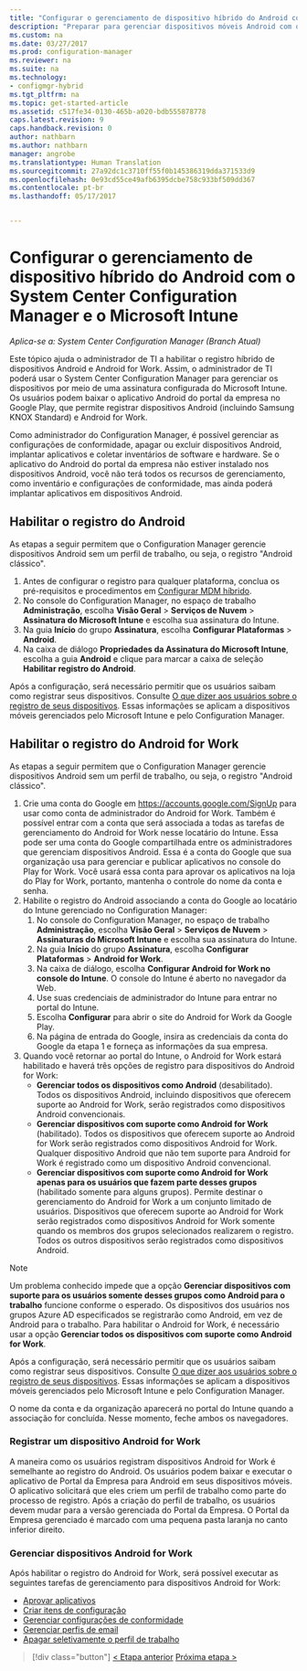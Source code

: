 ```yaml
---
title: "Configurar o gerenciamento de dispositivo híbrido do Android com o System Center Configuration Manager e o Microsoft Intune | Microsoft Docs"
description: "Preparar para gerenciar dispositivos móveis Android com o Configuration Manager e o Intune."
ms.custom: na
ms.date: 03/27/2017
ms.prod: configuration-manager
ms.reviewer: na
ms.suite: na
ms.technology:
- configmgr-hybrid
ms.tgt_pltfrm: na
ms.topic: get-started-article
ms.assetid: c517fe34-0130-465b-a020-bdb555878778
caps.latest.revision: 9
caps.handback.revision: 0
author: nathbarn
ms.author: nathbarn
manager: angrobe
ms.translationtype: Human Translation
ms.sourcegitcommit: 27a92dc1c3710ff55f0b145386319dda371533d9
ms.openlocfilehash: 0e93cd55ce49afb6395dcbe758c933bf509dd367
ms.contentlocale: pt-br
ms.lasthandoff: 05/17/2017


---
```

# <a name="set-up-android-hybrid-device-management-with-system-center-configuration-manager-and-microsoft-intune"></a>Configurar o gerenciamento de dispositivo híbrido do Android com o System Center Configuration Manager e o Microsoft Intune

*Aplica-se a: System Center Configuration Manager (Branch Atual)*

Este tópico ajuda o administrador de TI a habilitar o registro híbrido de dispositivos Android e Android for Work. Assim, o administrador de TI poderá usar o System Center Configuration Manager para gerenciar os dispositivos por meio de uma assinatura configurada do Microsoft Intune. Os usuários podem baixar o aplicativo Android do portal da empresa no Google Play, que permite registrar dispositivos Android (incluindo Samsung KNOX Standard) e Android for Work. 

Como administrador do Configuration Manager, é possível gerenciar as configurações de conformidade, apagar ou excluir dispositivos Android, implantar aplicativos e coletar inventários de software e hardware. Se o aplicativo do Android do portal da empresa não estiver instalado nos dispositivos Android, você não terá todos os recursos de gerenciamento, como inventário e configurações de conformidade, mas ainda poderá implantar aplicativos em dispositivos Android.  

## <a name="enable-android-enrollment"></a>Habilitar o registro do Android  
As etapas a seguir permitem que o Configuration Manager gerencie dispositivos Android sem um perfil de trabalho, ou seja, o registro "Android clássico".

1. Antes de configurar o registro para qualquer plataforma, conclua os pré-requisitos e procedimentos em [Configurar MDM híbrido](setup-hybrid-mdm.md).  
2. No console do Configuration Manager, no espaço de trabalho **Administração**, escolha **Visão Geral** > **Serviços de Nuvem** > **Assinatura do Microsoft Intune** e escolha sua assinatura do Intune.  
3. Na guia **Início** do grupo **Assinatura**, escolha **Configurar Plataformas** > **Android**.  
4. Na caixa de diálogo **Propriedades da Assinatura do Microsoft Intune**, escolha a guia **Android** e clique para marcar a caixa de seleção **Habilitar registro do Android**.  

 Após a configuração, será necessário permitir que os usuários saibam como registrar seus dispositivos. Consulte [O que dizer aos usuários sobre o registro de seus dispositivos](https://docs.microsoft.com/intune/deploy-use/what-to-tell-your-end-users-about-using-microsoft-intune). Essas informações se aplicam a dispositivos móveis gerenciados pelo Microsoft Intune e pelo Configuration Manager.

## <a name="enable-android-for-work-enrollment"></a>Habilitar o registro do Android for Work
As etapas a seguir permitem que o Configuration Manager gerencie dispositivos Android sem um perfil de trabalho, ou seja, o registro "Android clássico".

1. Crie uma conta do Google em https://accounts.google.com/SignUp para usar como conta de administrador do Android for Work. Também é possível entrar com a conta que será associada a todas as tarefas de gerenciamento do Android for Work nesse locatário do Intune. Essa pode ser uma conta do Google compartilhada entre os administradores que gerenciam dispositivos Android. Essa é a conta do Google que sua organização usa para gerenciar e publicar aplicativos no console do Play for Work. Você usará essa conta para aprovar os aplicativos na loja do Play for Work, portanto, mantenha o controle do nome da conta e senha.
2. Habilite o registro do Android associando a conta do Google ao locatário do Intune gerenciado no Configuration Manager:
   1. No console do Configuration Manager, no espaço de trabalho **Administração**, escolha **Visão Geral** > **Serviços de Nuvem** > **Assinaturas do Microsoft Intune** e escolha sua assinatura do Intune.
   2. Na guia **Início** do grupo **Assinatura**, escolha **Configurar Plataformas** > **Android for Work**.
   3. Na caixa de diálogo, escolha **Configurar Android for Work no console do Intune**. O console do Intune é aberto no navegador da Web.
   4. Use suas credenciais de administrador do Intune para entrar no portal do Intune.
   5. Escolha **Configurar** para abrir o site do Android for Work da Google Play.
   6. Na página de entrada do Google, insira as credenciais da conta do Google da etapa 1 e forneça as informações da sua empresa.
3. Quando você retornar ao portal do Intune, o Android for Work estará habilitado e haverá três opções de registro para dispositivos do Android for Work:
   - **Gerenciar todos os dispositivos como Android** (desabilitado). Todos os dispositivos Android, incluindo dispositivos que oferecem suporte ao Android for Work, serão registrados como dispositivos Android convencionais.
   - **Gerenciar dispositivos com suporte como Android for Work** (habilitado). Todos os dispositivos que oferecem suporte ao Android for Work serão registrados como dispositivos Android for Work. Qualquer dispositivo Android que não tem suporte para Android for Work é registrado como um dispositivo Android convencional.
   - **Gerenciar dispositivos com suporte como Android for Work apenas para os usuários que fazem parte desses grupos** (habilitado somente para alguns grupos). Permite destinar o gerenciamento do Android for Work a um conjunto limitado de usuários. Dispositivos que oferecem suporte ao Android for Work serão registrados como dispositivos Android for Work somente quando os membros dos grupos selecionados realizarem o registro. Todos os outros dispositivos serão registrados como dispositivos Android.

> [!NOTE]
> Um problema conhecido impede que a opção **Gerenciar dispositivos com suporte para os usuários somente desses grupos como Android para o trabalho** funcione conforme o esperado. Os dispositivos dos usuários nos grupos Azure AD especificados se registrarão como Android, em vez de Android para o trabalho. Para habilitar o Android for Work, é necessário usar a opção **Gerenciar todos os dispositivos com suporte como Android for Work**.


Após a configuração, será necessário permitir que os usuários saibam como registrar seus dispositivos. Consulte [O que dizer aos usuários sobre o registro de seus dispositivos](https://docs.microsoft.com/intune/deploy-use/what-to-tell-your-end-users-about-using-microsoft-intune). Essas informações se aplicam a dispositivos móveis gerenciados pelo Microsoft Intune e pelo Configuration Manager.

O nome da conta e da organização aparecerá no portal do Intune quando a associação for concluída. Nesse momento, feche ambos os navegadores.

### <a name="enroll-an-android-for-work-device"></a>Registrar um dispositivo Android for Work
A maneira como os usuários registram dispositivos Android for Work é semelhante ao registro do Android. Os usuários podem baixar e executar o aplicativo de Portal da Empresa para Android em seus dispositivos móveis. O aplicativo solicitará que eles criem um perfil de trabalho como parte do processo de registro. Após a criação do perfil de trabalho, os usuários devem mudar para a versão gerenciada do Portal da Empresa. O Portal da Empresa gerenciado é marcado com uma pequena pasta laranja no canto inferior direito.

### <a name="manage-android-for-work-devices"></a>Gerenciar dispositivos Android for Work
Após habilitar o registro do Android for Work, será possível executar as seguintes tarefas de gerenciamento para dispositivos Android for Work:
- [Aprovar aplicativos](/sccm/mdm/deploy-use/creating-android-applications#approve-and-deploy-android-for-work-apps)
- [Criar itens de configuração](/sccm/mdm/deploy-use/create-configuration-items-for-android-for-work-devices-managed-without-the-client)
- [Gerenciar configurações de conformidade](/sccm/mdm/deploy-use/create-configuration-items-for-android-for-work-devices-managed-without-the-client)
- [Gerenciar perfis de email](/sccm/mdm/deploy-use/create-exchange-activesync-profiles)
- [Apagar seletivamente o perfil de trabalho](/sccm/mdm/deploy-use/wipe-lock-reset-devices#selective-wipe)

> [!div class="button"]
[< Etapa anterior](create-service-connection-point.md)  [Próxima etapa >](set-up-additional-management.md)

